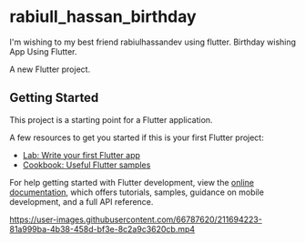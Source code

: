 # rabiull_hassan_birthday

I'm wishing to my best friend rabiulhassandev using flutter. Birthday wishing App Using Flutter.

A new Flutter project.

## Getting Started

This project is a starting point for a Flutter application.

A few resources to get you started if this is your first Flutter project:

- [Lab: Write your first Flutter app](https://docs.flutter.dev/get-started/codelab)
- [Cookbook: Useful Flutter samples](https://docs.flutter.dev/cookbook)

For help getting started with Flutter development, view the
[online documentation](https://docs.flutter.dev/), which offers tutorials,
samples, guidance on mobile development, and a full API reference.


https://user-images.githubusercontent.com/66787620/211694223-81a999ba-4b38-458d-bf3e-8c2a9c3620cb.mp4

